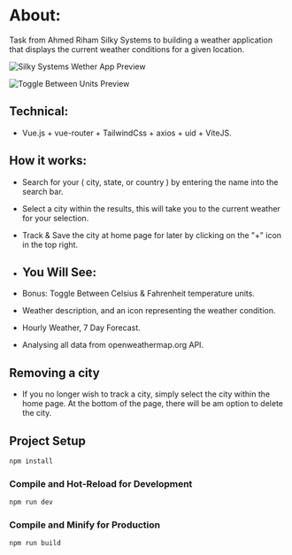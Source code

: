 # About:

Task from Ahmed Riham Silky Systems to building a weather application that displays the current weather conditions for a
given location.

![Silky Systems Wether App Preview](https://res.cloudinary.com/dzxbbqq4l/image/upload/v1691685336/Screenshot_87_ywexxa.png)

![Toggle Between Units Preview](https://res.cloudinary.com/dzxbbqq4l/image/upload/v1691739142/Screenshot_88_gx9fkf.png)

## Technical:

- Vue.js + vue-router + TailwindCss + axios + uid + ViteJS.

## How it works:

- Search for your ( city, state, or country ) by entering the name into the search bar.
- Select a city within the results, this will take you to the current weather for your selection.
- Track & Save the city at home page for later by clicking on the "+" icon in the top right.

- ## You Will See:

- Bonus: Toggle Between Celsius & Fahrenheit temperature units.
- Weather description, and an icon representing the weather condition.
- Hourly Weather, 7 Day Forecast.
- Analysing all data from openweathermap.org API.

## Removing a city

- If you no longer wish to track a city, simply select the city within the home page. At the bottom of the page, there will be am option to delete the city.

## Project Setup

```sh
npm install
```

### Compile and Hot-Reload for Development

```sh
npm run dev
```

### Compile and Minify for Production

```sh
npm run build
```
